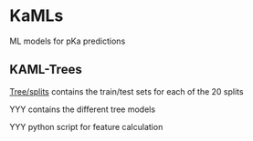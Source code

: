 # KaMLs
ML models for pKa predictions

## KAML-Trees

[Tree/splits](splits) contains the train/test sets for each of the 20 splits

YYY contains the different tree models

YYY python script for feature calculation

